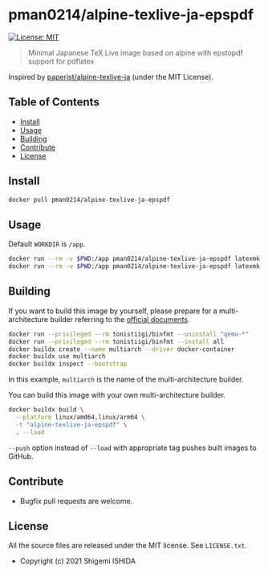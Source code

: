 # pman0214/alpine-texlive-ja-epspdf

[![License: MIT](https://img.shields.io/badge/License-MIT-yellow.svg)](https://opensource.org/licenses/MIT)

> Minimal Japanese TeX Live image based on alpine with epstopdf support for pdflatex

Inspired by [paperist/alpine-texlive-ja] \(under the MIT License\).

[paperist/alpine-texlive-ja]: https://github.com/Paperist/docker-alpine-texlive-ja

## Table of Contents

- [Install](#install)
- [Usage](#usage)
- [Building](#building)
- [Contribute](#contribute)
- [License](#license)

## Install

```bash
docker pull pman0214/alpine-texlive-ja-epspdf
```

## Usage

Default `WORKDIR` is `/app`.

```bash
docker run --rm -v $PWD:/app pman0214/alpine-texlive-ja-epspdf latexmk -C main.tex
docker run --rm -v $PWD:/app pman0214/alpine-texlive-ja-epspdf latexmk main.tex
```

## Building

If you want to build this image by yourself, please prepare for a multi-architecture builder referring to the [official documents](https://docs.docker.com/desktop/multi-arch/).
```bash
docker run --privileged --rm tonistiigi/binfmt --uninstall "qemu-*"
docker run --privileged --rm tonistiigi/binfmt --install all
docker buildx create --name multiarch --driver docker-container
docker buildx use multiarch
docker buildx inspect --bootstrap
```
In this example, `multiarch` is the name of the multi-architecture builder.

You can build this image with your own multi-architecture builder.
```bash
docker buildx build \
  --platform linux/amd64,linux/arm64 \
  -t "alpine-texlive-ja-epspdf" \
  . --load
```
`--push` option instead of `--load` with appropriate tag pushes built images to GitHub.

## Contribute

* Bugfix pull requests are welcome.

## License

All the source files are released under the MIT license. See `LICENSE.txt`.

* Copyright (c) 2021 Shigemi ISHIDA
